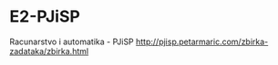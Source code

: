 # E2-PJiSP
Racunarstvo i automatika - PJiSP
http://pjisp.petarmaric.com/zbirka-zadataka/zbirka.html
